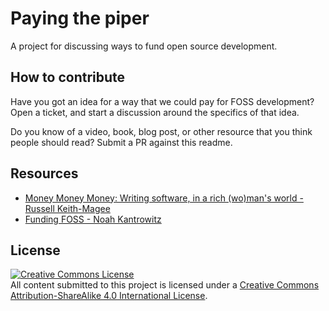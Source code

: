 # Paying the piper

A project for discussing ways to fund open source development.

## How to contribute

Have you got an idea for a way that we could pay for FOSS development? Open a ticket, and start a discussion around the specifics of that idea.

Do you know of a video, book, blog post, or other resource that you think people should read? Submit a PR against this readme.

## Resources

* [Money Money Money: Writing software, in a rich (wo)man's world - Russell Keith-Magee](https://www.youtube.com/watch?v=mY8B2lXIu6g)
* [Funding FOSS - Noah Kantrowitz](https://coderanger.net/funding-foss/)

## License 
<a rel="license" href="http://creativecommons.org/licenses/by-sa/4.0/"><img alt="Creative Commons License" style="border-width:0" src="https://i.creativecommons.org/l/by-sa/4.0/88x31.png" /></a><br />All content submitted to this project is licensed under a <a rel="license" href="http://creativecommons.org/licenses/by-sa/4.0/">Creative Commons Attribution-ShareAlike 4.0 International License</a>.
